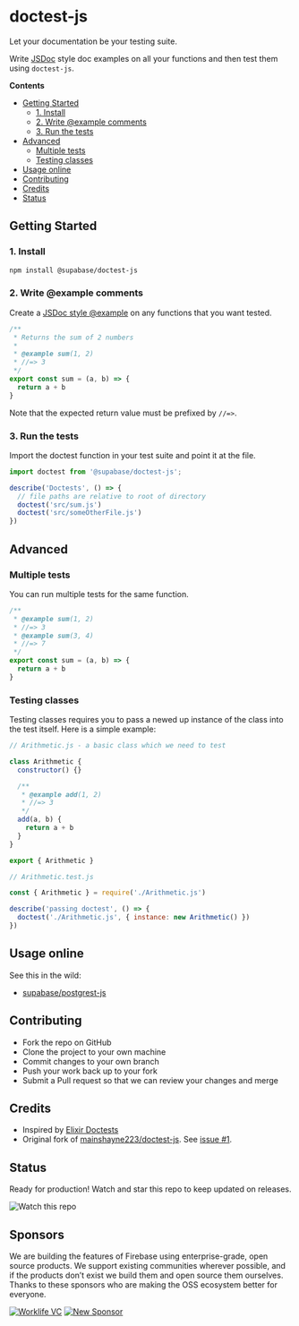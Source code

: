 # doctest-js

Let your documentation be your testing suite. 

Write [JSDoc](http://usejsdoc.org/about-getting-started.html) style doc examples on all your functions and then test them using `doctest-js`.

**Contents**

- [Getting Started](#getting-started)
  - [1. Install](#1-install)
  - [2. Write @example comments](#2-write-example-comments)
  - [3. Run the tests](#3-run-the-tests)
- [Advanced](#advanced)
  - [Multiple tests](#multiple-tests)
  - [Testing classes](#testing-classes)
- [Usage online](#usage-online)
- [Contributing](#contributing)
- [Credits](#credits)
- [Status](#status)

## Getting Started

### 1. Install

```sh
npm install @supabase/doctest-js
```

### 2. Write @example comments

Create a [JSDoc style @example](https://jsdoc.app/tags-example.html) on any functions that you want tested. 

```javascript
/**
 * Returns the sum of 2 numbers
 *
 * @example sum(1, 2)
 * //=> 3
 */
export const sum = (a, b) => {
  return a + b
}
```

Note that the expected return value must be prefixed by `//=>`.

### 3. Run the tests

Import the doctest function in your test suite and point it at the file.

```javascript
import doctest from '@supabase/doctest-js';

describe('Doctests', () => {
  // file paths are relative to root of directory
  doctest('src/sum.js')
  doctest('src/someOtherFile.js')
})
```

## Advanced

### Multiple tests

You can run multiple tests for the same function.

```javascript
/**
 * @example sum(1, 2)
 * //=> 3
 * @example sum(3, 4)
 * //=> 7
 */
export const sum = (a, b) => {
  return a + b
}
```

### Testing classes

Testing classes requires you to pass a newed up instance of the class into the test itself. Here is a simple example:

```js
// Arithmetic.js - a basic class which we need to test

class Arithmetic {
  constructor() {}

  /**
   * @example add(1, 2)
   * //=> 3
   */
  add(a, b) {
    return a + b
  }
}

export { Arithmetic }
```

```js
// Arithmetic.test.js

const { Arithmetic } = require('./Arithmetic.js')

describe('passing doctest', () => {
  doctest('./Arithmetic.js', { instance: new Arithmetic() })
})
```

## Usage online 

See this in the wild:

- [supabase/postgrest-js](https://github.com/supabase/postgrest-js/blob/master/test/unit/Doctests.test.js)

## Contributing

- Fork the repo on GitHub
- Clone the project to your own machine
- Commit changes to your own branch
- Push your work back up to your fork
- Submit a Pull request so that we can review your changes and merge

## Credits

* Inspired by [Elixir Doctests](https://elixir-lang.org/getting-started/mix-otp/docs-tests-and-with.html)
* Original fork of [mainshayne223/doctest-js](https://github.com/MainShayne233/js-doctest). See [issue #1](https://github.com/MainShayne233/js-doctest/issues/1).

## Status

Ready for production! Watch and star this repo to keep updated on releases.

![Watch this repo](https://gitcdn.xyz/repo/supabase/monorepo/master/web/static/watch-repo.gif "Watch this repo")


## Sponsors

We are building the features of Firebase using enterprise-grade, open source products. We support existing communities wherever possible, and if the products don’t exist we build them and open source them ourselves. Thanks to these sponsors who are making the OSS ecosystem better for everyone.

[![Worklife VC](https://user-images.githubusercontent.com/10214025/90451355-34d71200-e11e-11ea-81f9-1592fd1e9146.png)](https://www.worklife.vc)
[![New Sponsor](https://user-images.githubusercontent.com/10214025/90518111-e74bbb00-e198-11ea-8f88-c9e3c1aa4b5b.png)](https://github.com/sponsors/supabase)


